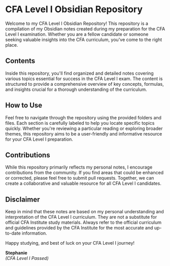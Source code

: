 # CFA Level I Obsidian Repository
Welcome to my CFA Level I Obsidian Repository! This repository is a compilation of my Obsidian notes created during my preparation for the CFA Level I examination.
Whether you are a fellow candidate or someone seeking valuable insights into the CFA curriculum, you've come to the right place.

## Contents
Inside this repository, you'll find organized and detailed notes covering various topics essential for success in the CFA Level I exam. 
The content is structured to provide a comprehensive overview of key concepts, formulas, and insights crucial for a thorough understanding of the curriculum.

## How to Use
Feel free to navigate through the repository using the provided folders and files. Each section is carefully labeled to help you locate specific topics quickly. Whether you're reviewing a particular reading or exploring broader themes, this repository aims to be a user-friendly and informative resource for your CFA Level I preparation.

## Contributions
While this repository primarily reflects my personal notes, I encourage contributions from the community. If you find areas that could be enhanced or corrected, please feel free to submit pull requests. 
Together, we can create a collaborative and valuable resource for all CFA Level I candidates.

## Disclaimer
Keep in mind that these notes are based on my personal understanding and interpretation of the CFA Level I curriculum. 
They are not a substitute for official CFA Institute study materials. Always refer to the official curriculum and guidelines provided by the CFA Institute for the most accurate and up-to-date information.

Happy studying, and best of luck on your CFA Level I journey!


**Stephanie**\
*(CFA Level I Passed)*
